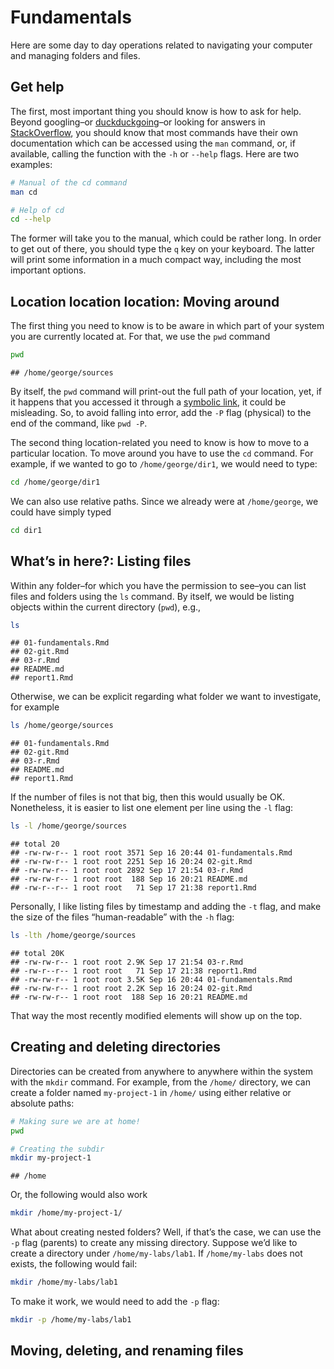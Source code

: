 
# Fundamentals

Here are some day to day operations related to navigating your computer
and managing folders and files.

## Get help

The first, most important thing you should know is how to ask for help.
Beyond googling–or [duckduckgoing](https://duckduckgo.com)–or looking
for answers in [StackOverflow](https://stackoverflow.com), you should
know that most commands have their own documentation which can be
accessed using the `man` command, or, if available, calling the function
with the `-h` or `--help` flags. Here are two examples:

``` bash
# Manual of the cd command
man cd

# Help of cd
cd --help
```

The former will take you to the manual, which could be rather long. In
order to get out of there, you should type the `q` key on your keyboard.
The latter will print some information in a much compact way, including
the most important options.

## Location location location: Moving around

The first thing you need to know is to be aware in which part of your
system you are currently located at. For that, we use the `pwd` command

``` bash
pwd
```

    ## /home/george/sources

By itself, the `pwd` command will print-out the full path of your
location, yet, if it happens that you accessed it through a [symbolic
link](), it could be misleading. So, to avoid falling into error, add
the `-P` flag (physical) to the end of the command, like `pwd -P`.

The second thing location-related you need to know is how to move to a
particular location. To move around you have to use the `cd` command.
For example, if we wanted to go to `/home/george/dir1`, we would need to
type:

``` bash
cd /home/george/dir1
```

We can also use relative paths. Since we already were at `/home/george`,
we could have simply typed

``` bash
cd dir1
```

## What’s in here?: Listing files

Within any folder–for which you have the permission to see–you can list
files and folders using the `ls` command. By itself, we would be listing
objects within the current directory (`pwd`), e.g.,

``` bash
ls
```

    ## 01-fundamentals.Rmd
    ## 02-git.Rmd
    ## 03-r.Rmd
    ## README.md
    ## report1.Rmd

Otherwise, we can be explicit regarding what folder we want to
investigate, for example

``` bash
ls /home/george/sources
```

    ## 01-fundamentals.Rmd
    ## 02-git.Rmd
    ## 03-r.Rmd
    ## README.md
    ## report1.Rmd

If the number of files is not that big, then this would usually be OK.
Nonetheless, it is easier to list one element per line using the `-l`
flag:

``` bash
ls -l /home/george/sources
```

    ## total 20
    ## -rw-rw-r-- 1 root root 3571 Sep 16 20:44 01-fundamentals.Rmd
    ## -rw-rw-r-- 1 root root 2251 Sep 16 20:24 02-git.Rmd
    ## -rw-rw-r-- 1 root root 2892 Sep 17 21:54 03-r.Rmd
    ## -rw-rw-r-- 1 root root  188 Sep 16 20:21 README.md
    ## -rw-r--r-- 1 root root   71 Sep 17 21:38 report1.Rmd

Personally, I like listing files by timestamp and adding the `-t` flag,
and make the size of the files “human-readable” with the `-h` flag:

``` bash
ls -lth /home/george/sources
```

    ## total 20K
    ## -rw-rw-r-- 1 root root 2.9K Sep 17 21:54 03-r.Rmd
    ## -rw-r--r-- 1 root root   71 Sep 17 21:38 report1.Rmd
    ## -rw-rw-r-- 1 root root 3.5K Sep 16 20:44 01-fundamentals.Rmd
    ## -rw-rw-r-- 1 root root 2.2K Sep 16 20:24 02-git.Rmd
    ## -rw-rw-r-- 1 root root  188 Sep 16 20:21 README.md

That way the most recently modified elements will show up on the top.

## Creating and deleting directories

Directories can be created from anywhere to anywhere within the system
with the `mkdir` command. For example, from the `/home/` directory, we
can create a folder named `my-project-1` in `/home/` using either
relative or absolute paths:

``` bash
# Making sure we are at home!
pwd

# Creating the subdir
mkdir my-project-1
```

    ## /home

Or, the following would also work

``` bash
mkdir /home/my-project-1/
```

What about creating nested folders? Well, if that’s the case, we can use
the `-p` flag (parents) to create any missing directory. Suppose we’d
like to create a directory under `/home/my-labs/lab1`. If
`/home/my-labs` does not exists, the following would fail:

``` bash
mkdir /home/my-labs/lab1
```

To make it work, we would need to add the `-p` flag:

``` bash
mkdir -p /home/my-labs/lab1
```

## Moving, deleting, and renaming files
